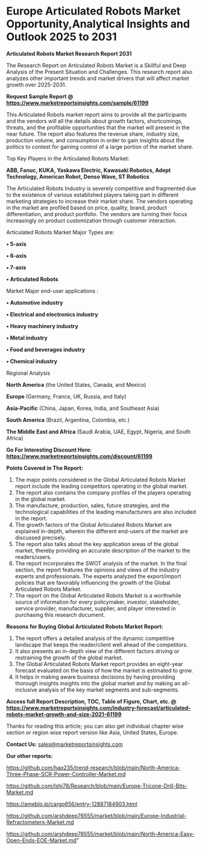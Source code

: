 # Europe Articulated Robots Market Opportunity,Analytical Insights and Outlook 2025 to 2031

<strong>Articulated Robots Market Research Report 2031</strong>

The Research Report on Articulated Robots Market is a Skillful and Deep Analysis of the Present Situation and Challenges. This research report also analyzes other important trends and market drivers that will affect market growth over 2025-2031.

<strong>Request Sample Report @ <a href=https://www.marketreportsinsights.com/sample/61199>https://www.marketreportsinsights.com/sample/61199</a></strong>

This Articulated Robots market report aims to provide all the participants and the vendors will all the details about growth factors, shortcomings, threats, and the profitable opportunities that the market will present in the near future. The report also features the revenue share, industry size, production volume, and consumption in order to gain insights about the politics to contest for gaining control of a large portion of the market share.

Top Key Players in the Articulated Robots Market:

<strong>ABB, Fanuc, KUKA, Yaskawa Electric, Kawasaki Robotics, Adept Technology, American Robot, Denso Wave, ST Robotics</strong>

The Articulated Robots Industry is severely competitive and fragmented due to the existence of various established players taking part in different marketing strategies to increase their market share. The vendors operating in the market are profiled based on price, quality, brand, product differentiation, and product portfolio. The vendors are turning their focus increasingly on product customization through customer interaction.

Articulated Robots Market Major Types are:

<strong>• 5-axis

• 6-axis

• 7-axis

• Articulated Robots</strong>

Market Major end-user applications :

<strong>• Automotive industry

• Electrical and electronics industry

• Heavy machinery industry

• Metal industry

• Food and beverages industry

• Chemical industry</strong>

Regional Analysis

</u><strong><b>North America</b></strong> (the United States, Canada, and Mexico)

<strong><b>Europe </b></strong>(Germany, France, UK, Russia, and Italy)

<strong><b>Asia-Pacific</b></strong> (China, Japan, Korea, India, and Southeast Asia)

<strong><b>South America</b></strong> (Brazil, Argentina, Colombia, etc.)

<strong><b>The Middle East and Africa</b></strong> (Saudi Arabia, UAE, Egypt, Nigeria, and South Africa)

<strong>Go For Interesting Discount Here: <a href=https://www.marketreportsinsights.com/discount/61199>https://www.marketreportsinsights.com/discount/61199</a></strong>

<strong>Points Covered in The Report:</strong>
<ol>
  <li>The major points considered in the Global Articulated Robots Market report include the leading competitors operating in the global market.</li>
  <li>The report also contains the company profiles of the players operating in the global market.</li>
  <li>The manufacture, production, sales, future strategies, and the technological capabilities of the leading manufacturers are also included in the report.</li>
  <li>The growth factors of the Global Articulated Robots Market are explained in-depth, wherein the different end-users of the market are discussed precisely.</li>
  <li>The report also talks about the key application areas of the global market, thereby providing an accurate description of the market to the readers/users.</li>
  <li>The report incorporates the SWOT analysis of the market. In the final section, the report features the opinions and views of the industry experts and professionals. The experts analyzed the export/import policies that are favorably influencing the growth of the Global Articulated Robots Market.</li>
  <li>The report on the Global Articulated Robots Market is a worthwhile source of information for every policymaker, investor, stakeholder, service provider, manufacturer, supplier, and player interested in purchasing this research document.</li>
</ol>
<strong>Reasons for Buying Global Articulated Robots Market Report:</strong>

<ol>
  <li>The report offers a detailed analysis of the dynamic competitive landscape that keeps the reader/client well ahead of the competitors.</li>
  <li>It also presents an in-depth view of the different factors driving or restraining the growth of the global market.</li>
  <li>The Global Articulated Robots Market report provides an eight-year forecast evaluated on the basis of how the market is estimated to grow.</li>
  <li>It helps in making aware business decisions by having providing thorough insights insights into the global market and by making an all-inclusive analysis of the key market segments and sub-segments.</li>
</ol>
<strong>Access full Report Description, TOC, Table of Figure, Chart, etc. @ <a href=https://www.marketreportsinsights.com/industry-forecast/articulated-robots-market-growth-and-size-2021-61199>https://www.marketreportsinsights.com/industry-forecast/articulated-robots-market-growth-and-size-2021-61199</a></strong>


Thanks for reading this article; you can also get individual chapter wise section or region wise report version like Asia, United States, Europe.

<strong>Contact Us:</strong>
sales@marketreportsinsights.com

<strong>Our other reports:</strong>

<a href=https://github.com/haq235/trend-research/blob/main/North-America-Three-Phase-SCR-Power-Controller-Market.md>https://github.com/haq235/trend-research/blob/main/North-America-Three-Phase-SCR-Power-Controller-Market.md</a>

<a href=https://github.com/Ishi78/Research/blob/main/Europe-Tricone-Drill-Bits-Market.md>https://github.com/Ishi78/Research/blob/main/Europe-Tricone-Drill-Bits-Market.md</a>

<a href=https://ameblo.jp/cargo656/entry-12887184903.html>https://ameblo.jp/cargo656/entry-12887184903.html</a>

<a href=https://github.com/arshdeep76555/market/blob/main/Europe-Industrial-Refractometers-Market.md>https://github.com/arshdeep76555/market/blob/main/Europe-Industrial-Refractometers-Market.md</a>

<a href=https://github.com/arshdeep76555/market/blob/main/North-America-Easy-Open-Ends-EOE-Market.md>https://github.com/arshdeep76555/market/blob/main/North-America-Easy-Open-Ends-EOE-Market.md</a>"
